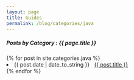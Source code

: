 ```yaml
---
layout: page
title: Guides
permalink: /blog/categories/java
---
```

 
<h5> Posts by Category : {{ page.title }} </h5>

<div class="card">
{% for post in site.categories.java %}
 <li class="category-posts"><span>{{ post.date | date_to_string }}</span> &nbsp; <a href="{{ post.url }}">{{ post.title }}</a></li>
{% endfor %}
</div>
